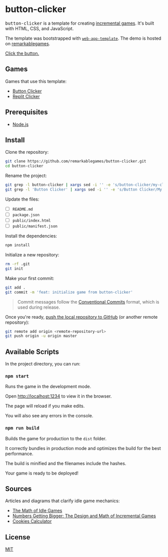 # button-clicker

<kbd>button-clicker</kbd> is a template for creating [incremental games](https://wikipedia.org/wiki/Incremental_game). It's built with HTML, CSS, and JavaScript.

The template was bootstrapped with [`web-app-template`](https://github.com/remarkablemark/web-app-template). The demo is hosted on [remarkablegames](https://remarkablegames.org/).

[Click the button.](https://remarkablegames.org/button-clicker/)

## Games

Games that use this template:

- [Button Clicker](https://remarkablegames.org/button-clicker)
- [Replit Clicker](https://repl.it/talk/challenge/replit-clicker/13259)

## Prerequisites

- [Node.js](https://nodejs.org/en/download/)

## Install

Clone the repository:

```sh
git clone https://github.com/remarkablegames/button-clicker.git
cd button-clicker
```

Rename the project:

```sh
git grep -l button-clicker | xargs sed -i '' -e 's/button-clicker/my-clicker/g'
git grep -l 'Button Clicker' | xargs sed -i '' -e 's/Button Clicker/My Clicker/g'
```

Update the files:

- [ ] `README.md`
- [ ] `package.json`
- [ ] `public/index.html`
- [ ] `public/manifest.json`

Install the dependencies:

```sh
npm install
```

Initialize a new repository:

```sh
rm -rf .git
git init
```

Make your first commit:

```sh
git add .
git commit -m 'feat: initialize game from button-clicker'
```

> Commit messages follow the [Conventional Commits](https://conventionalcommits.org/) format, which is used during release.

Once you're ready, [push the local repository to GitHub](https://help.github.com/articles/adding-an-existing-project-to-github-using-the-command-line/) (or another remote repository):

```sh
git remote add origin <remote-repository-url>
git push origin -u origin master
```

## Available Scripts

In the project directory, you can run:

### `npm start`

Runs the game in the development mode.

Open [http://localhost:1234](http://localhost:1234) to view it in the browser.

The page will reload if you make edits.

You will also see any errors in the console.

### `npm run build`

Builds the game for production to the `dist` folder.

It correctly bundles in production mode and optimizes the build for the best performance.

The build is minified and the filenames include the hashes.

Your game is ready to be deployed!

## Sources

Articles and diagrams that clarify idle game mechanics:

- [The Math of Idle Games](https://gameanalytics.com/blog/idle-game-mathematics.html)
- [Numbers Getting Bigger: The Design and Math of Incremental Games](https://gamedevelopment.tutsplus.com/articles/numbers-getting-bigger-the-design-and-math-of-incremental-games--cms-24023)
- [Cookies Calculator](https://coderpatsy.bitbucket.io/cookies/cookies.html)

## License

[MIT](LICENSE)
